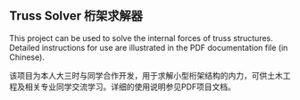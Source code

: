 ## Truss Solver 桁架求解器

This project can be used to solve the internal forces of truss structures. Detailed instructions for use are illustrated in the PDF documentation file (in Chinese).  
  
该项目为本人大三时与同学合作开发，用于求解小型桁架结构的内力，可供土木工程及相关专业同学交流学习。详细的使用说明参见PDF项目文档。

